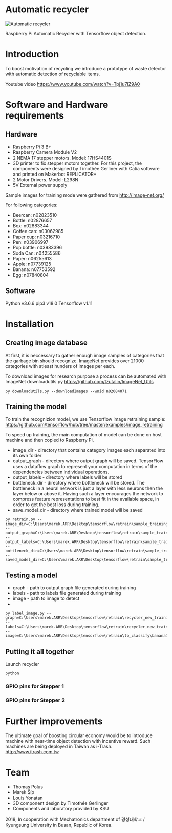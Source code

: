 # Automatic recycler

![Automatic recycler](https://i.imgur.com/v3OXxFc.png)

Raspberry Pi Automatic Recycler with Tensorflow object detection. 

# Introduction

To boost motivation of recycling we introduce a prototype of waste detector with automatic detection of recyclable items. 

Youtube video https://www.youtube.com/watch?v=Tpj1u7IZ9A0

# Software and Hardware requirements

## Hardware
- Raspberry Pi 3 B+ 
- Raspberry Camera Module V2
- 2 NEMA 17 stepper motors. Model: 17HS4401S 
- 3D printer to fix stepper motors together. For this project, the components were designed by Timothée Gerliner with Catia software and printed on Makerbot REPLICATOR+
- 2 Motor Drivers. Model: L298N
- 5V External power supply

Sample images for training mode were gathered from http://image-net.org/

For following categories:
- Beercan: n02823510
- Bottle: n02876657
- Box: n02883344
- Coffee can: n03062985
- Paper cup: n03216710
- Pen: n03906997
- Pop bottle: n03983396
- Soda Can: n04255586
- Paper: n06255613
- Apple: n07739125
- Banana: n07753592
- Egg: n07840804

## Software
Python v3.6.6
pip3 v18.0
Tensorflow v1.11

# Installation 

## Creating image database
At first, it is neccessary to gather enough image samples of categories that the garbage bin should recognize. ImageNet provides over 21000 categories with atleast hunders of images per each. 

To download images for research purpose a process can be automated with ImageNet downloadutils.py https://github.com/tzutalin/ImageNet_Utils

```
py downloadutils.py --downloadImages --wnid n02084071
```

## Training the model

To train the recognizion model, we use Tensorflow image retraining sample: https://github.com/tensorflow/hub/tree/master/examples/image_retraining 

To speed up training, the main computation of model can be done on host machine and then copied to Raspberry Pi.

- image_dir - directory that contains category images each separated into its own folder
- output_graph - directory where output graph will be saved. TensorFlow uses a dataflow graph to represent your computation in terms of the dependencies between individual operations.
- output_labels - directory where labels will be stored
- bottleneck_dir - directory where bottleneck will be stored. The bottleneck in a neural network is just a layer with less neurons then the layer below or above it. Having such a layer encourages the network to compress feature representations to best fit in the available space, in order to get the best loss during training.
- save_model_dir - directory where trained model will be saved

```
py retrain.py --image_dir=C:\Users\marek.ARR\Desktop\tensorflow\retrain\sample_training\flower_photos --output_graph=C:\Users\marek.ARR\Desktop\tensorflow\retrain\sample_training\graph\res1\output_graph.pb --output_labels=C:\Users\marek.ARR\Desktop\tensorflow\retrain\sample_training\labels\res1\output_labels.txt --bottleneck_dir=C:\Users\marek.ARR\Desktop\tensorflow\retrain\sample_training\bottleneck --saved_model_dir=C:\Users\marek.ARR\Desktop\tensorflow\retrain\sample_training\model\res1
```

## Testing a model

- graph - path to output graph file generated during training
- labels - path to labels file generated during training
- image - path to image to detect
- 

```
py label_image.py --graph=C:\Users\marek.ARR\Desktop\tensorflow\retrain\recycler_new_training\graph\res1\output_graph.pb --labels=C:\Users\marek.ARR\Desktop\tensorflow\retrain\recycler_new_training\labels\res1\output_labels.txt --image=C:\Users\marek.ARR\Desktop\tensorflow\retrain\to_classify\banana1.jpg
```

## Putting it all together

Launch recycler

```
python
```

### GPIO pins for Stepper 1

### GPIO pins for Stepper 2

# Further improvements

The ultimate goal of boosting circular economy would be to introduce machine with near-time object detection with incentive reward. Such machines are being deployed in Taiwan as i-Trash. http://www.itrash.com.tw

# Team

- Thomas Polus
- Marek Šíp
- Louis Yonatan
- 3D component design by Timothée Gerlinger
- Components and laboratory provided by KSU

2018, In cooperation with Mechatronics department of 경성대학교 / Kyungsung University in Busan, Republic of Korea.